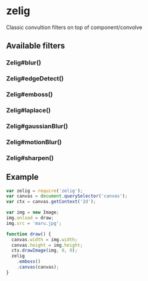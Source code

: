 
# zelig

  Classic convultion filters on top of component/convolve

## Available filters

### Zelig#blur()

### Zelig#edgeDetect()

### Zelig#emboss()

### Zelig#laplace()

### Zelig#gaussianBlur()

### Zelig#motionBlur()

### Zelig#sharpen()

## Example

```js
var zelig = require('zelig');
var canvas = document.querySelector('canvas');
var ctx = canvas.getContext('2d');

var img = new Image;
img.onload = draw;
img.src = 'maru.jpg';

function draw() {
  canvas.width = img.width;
  canvas.height = img.height;
  ctx.drawImage(img, 0, 0);
  zelig
    .emboss()
    .canvas(canvas);
}
```

